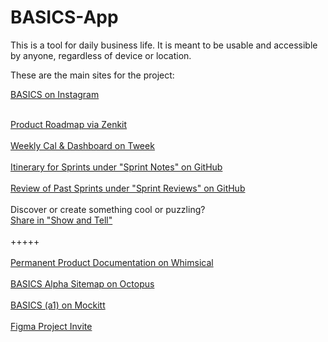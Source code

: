 # BASICS-App

This is a tool for daily business life. It is meant to be usable and accessible by anyone, regardless of device or location.

These are the main sites for the project:

[BASICS on Instagram](http://instagram.com/basicsapp)

<br><a href="https://public.zenkit.com/c/v7dT3fZ2d/product-roadmap?v=_ET2I9oMz&hide=views,workspaceLists" id="ow3213" __is_owner="true">Product Roadmap via Zenkit</a><br><u></u><br><a href="https://tweek.so/share/AR9974Wt0jNDNsdS8fi4" id="ow3217" __is_owner="true"><u>Weekly Cal & Dashboard on Tweek</u></a><br><br><a href="https://github.com/londonstreet/BASICS-app/discussions/categories/sprint-notes" id="ow3221" __is_owner="true">Itinerary for Sprints under "Sprint Notes" on GitHub</a><br><br><a href="https://github.com/londonstreet/BASICS-app/discussions/categories/sprint-reviews" id="ow3225" __is_owner="true">Review of Past Sprints under "Sprint Reviews" on GitHub</a><u></u><br><br>Discover or create something cool or puzzling?<br><a href="https://github.com/londonstreet/BASICS-app/discussions/categories/show-and-tell">Share in "Show and Tell"</a><u></u><br><br>+++++<br><br><a href="https://whimsical.com/prototypes-Vt7XgvJvKFw55AMvwMVQJ5" id="ow3229" __is_owner="true">Permanent Product Documentation on Whimsical</a><br><br><a href="https://octopus.do/2vv4xht18lz" id="ow3233" __is_owner="true"> BASICS Alpha Sitemap on Octopus</a><br><br><a href="https://mockittapp.wondershare.com/app/8934f922c08a49dcc3485f4aca18f11eff6bd7cf?simulator_type=device" id="ow3237" __is_owner="true">BASICS (a1) on Mockitt</a><u></u><u></u></html-blob><br><br><a href="https://www.figma.com/team_invite/redeem/ElFaZEJBdHfr4K1hGTYSR6" id="ow3241" __is_owner="true">Figma Project Invite</a>


